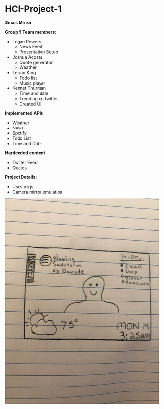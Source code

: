 # HCI-Project-1

**Smart Mirror**

**Group 5 Team members:**
- Logan Powers
  - News Feed
  - Presentation Setup
- Joshua Acosta
  - Quote generator
  - Weather
- Terran King
  - Todo list
  - Music player
- Kennet Thurman
  - Time and date
  - Trending on twitter
  - Created UI

**Implemented APIs**
- Weather
- News
- Spotify
- Todo List
- Time and Date

**Hardcoded content**
- Twitter Feed
- Quotes


**Project Details:**
- Uses p5.js
- Camera mirror emulation









![Interface](https://github.com/kennet22/HCI-Group-Project1/blob/master/interfaceV1.jpg?raw=true)
